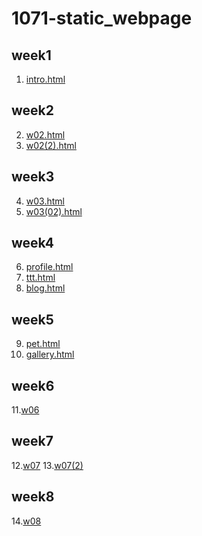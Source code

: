 # 1071-static_webpage
## week1
 1. [intro.html](https://github.com/neotseng2000/1071-static_webpage/blob/master/w01.html)
## week2
 2. [w02.html](https://github.com/neotseng2000/1071-static_webpage/blob/master/w02.html)
 3. [w02(2).html](https://github.com/neotseng2000/1071-static_webpage/blob/master/w02(2).html)
## week3
 4. [w03.html](https://github.com/neotseng2000/1071-static_webpage/blob/master/w03.html)
 5. [w03(02).html](https://github.com/neotseng2000/1071-static_webpage/blob/master/w03(2).html)
## week4
 6. [profile.html](https://github.com/neotseng2000/1071-static_webpage/blob/master/w04%20profile.html)
 7. [ttt.html](https://github.com/neotseng2000/1071-static_webpage/blob/master/w04%20ttt.html)
 8. [blog.html](https://github.com/neotseng2000/1071-static_webpage/blob/master/w04%20blog.html)
## week5
 9. [pet.html](https://github.com/neotseng2000/1071-static_webpage/blob/master/w05%20pet.html)
 10. [gallery.html](https://github.com/neotseng2000/1071-static_webpage/blob/master/w05%20gallery.html)
## week6
 11.[w06](https://github.com/neotseng2000/1071-static_webpage/blob/master/w06)
## week7
 12.[w07](https://github.com/neotseng2000/1071-static_webpage/blob/master/w07)
 13.[w07(2)](https://github.com/neotseng2000/1071-static_webpage/blob/master/w07(2))
## week8
 14.[w08](https://github.com/neotseng2000/1071-static_webpage/blob/master/w08)
<!--stackedit_data:
eyJoaXN0b3J5IjpbLTExODAyMzkzMTIsMTgxODI0MTIwLC02MT
E4NjE4MjAsLTgwNDAzNTQ5OF19
-->
